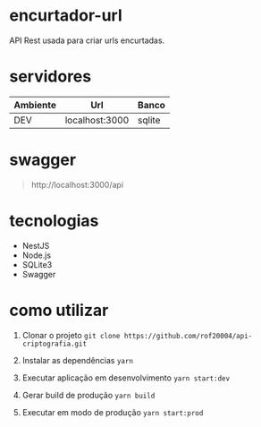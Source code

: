 # encurtador-url

API Rest usada para criar urls encurtadas.

# servidores

|Ambiente | Url  | Banco |
|---|---|---|
|DEV| localhost:3000 | sqlite |

# swagger

> http://localhost:3000/api

# tecnologias

* NestJS
* Node.js  
* SQLite3
* Swagger

# como utilizar

1. Clonar o projeto
`git clone https://github.com/rof20004/api-criptografia.git`

2. Instalar as dependências
`yarn`

3. Executar aplicação em desenvolvimento
`yarn start:dev`

4. Gerar build de produção
`yarn build`

5. Executar em modo de produção
`yarn start:prod`